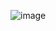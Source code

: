 ![image](https://github.com/kamiq1337/kamiq1337/assets/165278490/45f9440c-90ac-4e6b-8bd1-7d83d868bc67)
